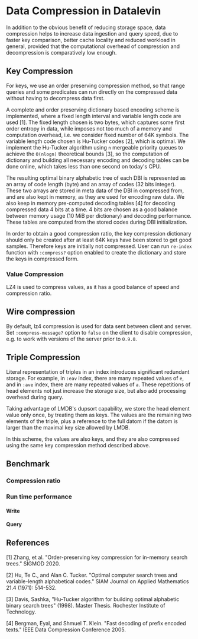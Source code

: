 # Data Compression in Datalevin

In addition to the obvious benefit of reducing storage space, data compression
helps to increase data ingestion and query speed, due to faster key comparison,
better cache locality and reduced workload in general, provided that the
computational overhead of compression and decompression is comparatively low
enough.

## Key Compression

For keys, we use an order preserving compression method, so that range queries
and some predicates can run directly on the compressed data without having to
decompress data first.

A complete and order preserving dictionary based encoding scheme is implemented,
where a fixed length interval and variable length code are used [1]. The fixed
length chosen is two bytes, which captures some first order entropy in data,
while imposes not too much of a memory and computation overhead, i.e. we
consider fixed number of 64K symbols. The variable length code chosen is
Hu-Tucker codes [2], which is optimal. We implement the Hu-Tucker algorithm
using `n` mergeable priority queues to achieve the `O(nlogn)` theoretical bounds
[3], so the computation of dictionary and building all necessary encoding and
decoding tables can be done online, which takes less than one second on today's
CPU.

The resulting optimal binary alphabetic tree of each DBI is represented as an
array of code length (byte) and an array of codes (32 bits integer). These two
arrays are stored in meta data of the DBI in compressed from, and are also kept
in memory, as they are used for encoding raw data. We also keep in memory
pre-computed decoding tables [4] for decoding compressed data 4 bits at a time.
4 bits are chosen as a good balance between memory usage (10 MiB per dictionary)
and decoding performance. These tables are computed from the stored codes during
DBI initialization.

In order to obtain a good compression ratio, the key compression dictionary
should only be created after at least 64K keys have been stored to get good
samples. Therefore keys are initially not compressed. User can run `re-index`
function with `:compress?` option enabled to create the dictionary and store the
keys in compressed form.

### Value Compression

LZ4 is used to compress values, as it has a good balance of speed and compression ratio.

## Wire compression

By default, lz4 compression is used for data sent between client and server. Set
`:compress-message?` option to `false` on the client to disable compression,
e.g. to work with versions of the server prior to `0.9.0`.

## Triple Compression

Literal representation of triples in an index introduces significant redundant
storage. For example, in `:eav` index, there are many repeated values of `e`,
and in `:ave` index, there are many repeated values of `a`. These repetitions of
head elements not just increase the storage size, but also add processing
overhead during query.

Taking advantage of LMDB's dupsort capability, we store the head element value
only once, by treating them as keys. The values are the remaining two elements
of the triple, plus a reference to the full datom if the datom is larger than
the maximal key size allowed by LMDB.

In this scheme, the values are also keys, and they are also compressed using the
same key compression method described above.

## Benchmark

### Compression ratio

### Run time performance

#### Write

#### Query

## References

[1] Zhang, et al. "Order-preserving key compression for in-memory search trees." SIGMOD 2020.

[2] Hu, Te C., and Alan C. Tucker. "Optimal computer search trees and variable-length alphabetical codes." SIAM Journal on Applied Mathematics 21.4 (1971): 514-532.

[3] Davis, Sashka, "Hu-Tucker algorithm for building optimal alphabetic binary
search trees" (1998). Master Thesis. Rochester Institute of Technology.

[4] Bergman, Eyal, and Shmuel T. Klein. "Fast decoding of prefix encoded texts." IEEE Data Compression Conference 2005.
